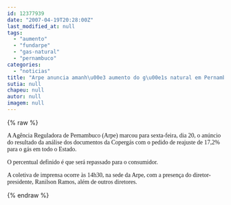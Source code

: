 ```yaml
---
id: 12377939
date: "2007-04-19T20:28:00Z"
last_modified_at: null
tags:
  - "aumento"
  - "fundarpe"
  - "gas-natural"
  - "pernambuco"
categories:
  - "noticias"
title: "Arpe anuncia amanh\u00e3 aumento do g\u00e1s natural em Pernambuco"
sutia: null
chapeu: null
autor: null
imagem: null
---
```

{% raw %}
<p><P><FONT face=Verdana>A Agência Reguladora de Pernambuco (Arpe) marcou para sexta-feira, dia 20, o anúncio do resultado da análise dos documentos da Copergás com o pedido de reajuste de 17,2% para o gás em todo o Estado. </FONT></P></p>
<p><P><FONT face=Verdana>O percentual definido é que será repassado para o consumidor.</FONT></P></p>
<p><P><FONT face=Verdana>A coletiva de imprensa ocorre às 14h30, na sede da Arpe, com a presença do diretor-presidente, Ranilson Ramos, além de outros diretores. </FONT></P> </p>
{% endraw %}